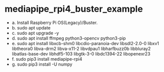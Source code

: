# mediapipe_rpi4_buster_example
* a. Install Raspberry Pi OS(Legacy)/Buster.
* b. sudo apt update
* c. sudo apt upgrade -y
* d. sudo apt install ffmpeg python3-opencv python3-pip
* e. sudo apt install libxcb-shm0 libcdio-paranoia-dev libsdl2-2.0-0 libxv1  libtheora0 libva-drm2 libva-x11-2 libvdpau1 libharfbuzz0b libbluray2 libatlas-base-dev libhdf5-103 libgtk-3-0 libdc1394-22 libopenexr23
* f. sudo pip3 install mediapipe-rpi4
* g. sudo pip3 install -U numpy
